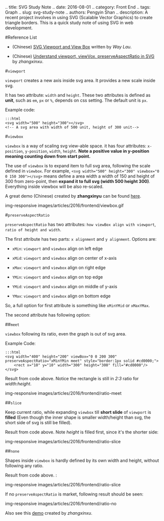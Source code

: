 .. title: SVG Study Note
.. date: 2016-08-01
.. category: Front End
.. tags: Graph
.. slug: svg-study-note
.. authors: Pengyin Shan
.. description: A recent project involves in using SVG (Scalable Vector Graphics) to create triangle borders. This is a quick study note of using SVG in web development.



#Reference List

- (Chinese) <a href="http://waylau.com/svg-viewport-view-box/?utm_source=tuicool&utm_medium=referral">SVG Viewport and View Box</a> written by *Way Lau*.

- (Chinese) <a href="http://www.zhangxinxu.com/wordpress/2014/08/svg-viewport-viewbox-preserveaspectratio/">Understand viewport, viewVox, preserveAspectRatio in SVG</a> by *zhangxinxu*.


#`viewport`

`viewport` creates a new axis inside svg area. It provides a new scale inside svg.



It has two attribute: `width` and `height`. These two attributes is defined as **unit**, such as `em`, `px` or `%`, depends on css setting. The default unit is `px`.

Example code:

    :::html
    <svg width="500" height="300"></svg>
    <!-- A svg area with width of 500 unit, height of 300 unit-->

#`viewbox`

`viewbox` is a way of scaling svg view-able space. it has four attributes: `x-position`, `y-position`, `width`, `height`. **Note a positive value in y-position meaning counting down from start point.**

The use of `viewbox` is to expand item to full svg area, following the scale defined in `viewbox`. For example, `<svg width="500" height="300" viewbox="0 0 150 300"></svg>` means define a area width a width of 150 and height of 300 from zero-point, then **expand it to full svg (width 500 height 300)**. Everything inside viewbox will be also re-scaled.

A great demo (Chinese) created by **zhangxinyu** can be found <a href="http://www.zhangxinxu.com/study/201408/svg-viewbox-explain.html">here</a>.

img-responsive images/articles/2016/frontend/viewbox.gif 

#`preserveAspectRatio`

`preserveAspectRatio` has two attributes: `how viewBox align with viewport`, `ratio of height and width`.

The first attribute has two parts: `x alignment` and `y alignment`. Options are:

- `xMin`: `viewport` and `viewbox` align on left edge

- `xMid`: `viewport` and `viewbox` align on center of x-axis

- `xMax`: `viewport` and `viewbox` align on right edge

- `YMin`: `viewport` and `viewbox` align on top edge

- `YMid`: `viewport` and `viewbox` align on middle of y-axis

- `YMax`: `viewport` and `viewbox` align on bottom edge

So, a full option for first attribute is something like `xMinYMid` or `xMaxYMax`.

The second attribute has following option:

##`meet`

`viewbox` following its ratio, even the graph is out of svg area.

Example Code:

    :::html
    <svg width="400" height="200" viewBox="0 0 200 300" preserveAspectRatio="xMinYMin meet" style="border:1px solid #cd0000;">
        <rect x="10" y="10" width="300" height="300" fill="#cd0000"/>
    </svg>

Result from code above. Notice the rectangle is still in *2:3* ratio for *width:height*.

img-responsive images/articles/2016/frontend/ratio-meet 

##`slice`

Keep current ratio, while expanding `viewbox` till **short slide** of `viewport` is **filled** (Even though the inner shape is smaller width/height than svg, the short side of svg is still be filled).

Result from code above. Note *height* is filled first, since it's the shorter side:

img-responsive images/articles/2016/frontend/ratio-slice 

##`none`

Shapes inside `viewbox` is hardly defined by its own width and height, without following any ratio.

Result from code above. :

img-responsive images/articles/2016/frontend/ratio-slice 

If no `preserveAspectRatio` is market, following result should be seen:

img-responsive images/articles/2016/frontend/ratio-no 

Also see this <a href="http://www.zhangxinxu.com/study/201408/svg-preserveaspectratio-meet-slice-none.html">demo</a> created by *zhangxinxu*.


